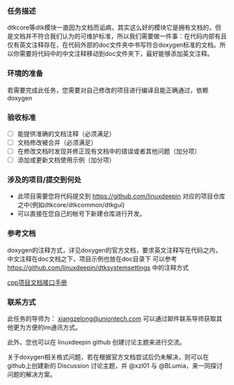
### 任务描述

dtkcore等dtk模块一直因为文档而诟病，其实这么好的模块它是拥有文档的，但是文档并不符合我们认为的可维护标准，所以我们需要做一件事：在代码内部有且仅有英文注释存在，在代码外部的doc文件夹中书写符合doxygen标准的文档。所以你需要将代码中的中文注释移动到doc文件夹下，最好能够添加英文注释。

### 环境的准备

若需要完成此任务，您需要对自己修改的项目进行编译且能正确通过，依赖doxygen

### 验收标准

- [ ] 能提供准确的文档注释（必须满足）
- [ ] 文档修改被合并（必须满足）
- [ ] 在修改文档时发现并修正现有文档中的错误或者其他问题（加分项）
- [ ] 添加或更新文档使用示例（加分项）

### 涉及的项目/提交到何处

- 此项目需要您将代码提交到 <https://github.com/linuxdeepin> 对应的项目仓库之中(例如dtkcore/dtkcommon/dtkgui)
- 可以直接在您自己的帐号下新建仓库进行开发。

### 参考文档

doxygen的注释方式，详见doxygen的官方文档，要求英文注释写在代码之内，中文注释在doc文档之下，项目示例也放在doc目录下
可以参考<https://github.com/linuxdeepin/dtksystemsettings> 中的注释方式

[cpp项目文档接口手册](https://wiki.deepin.org/zh/01_deepin%E9%85%8D%E5%A5%97%E7%94%9F%E6%80%81/01_deepin%E5%85%A5%E9%97%A8/02_%E5%BC%80%E5%8F%91%E7%9B%B8%E5%85%B3/02_%E8%B4%A1%E7%8C%AE%E6%8C%87%E5%8D%97/CPP-Project-Documentation-Handbook-zh_CN)

### 联系方式

此任务的导师为： xiangzelong@uniontech.com
可以通过邮件联系导师获取其他更为方便的im通讯方式。

此外，您也可以在 linuxdeepin github 创建讨论主题来进行交流。

关于doxygen相关格式问题，若在根据官方文档尝试后仍未解决，则可以在github上创建新的 Discussion 讨论主题，并 @xzl01 与 @BLumia，来一同探讨问题的解决方案。
